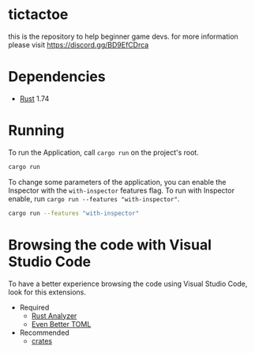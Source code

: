 # tictactoe
this is the repository to help beginner game devs. for more information please visit https://discord.gg/BD9EfCDrca

# Dependencies
* [Rust](https://www.rust-lang.org/) 1.74

# Running
To run the Application, call `cargo run` on the project's root.
```bash
cargo run
```
To change some parameters of the application, you can enable the Inspector with the `with-inspector` features flag.
To run with Inspector enable, run `cargo run --features "with-inspector"`.
```bash
cargo run --features "with-inspector"
```

# Browsing the code with Visual Studio Code
To have a better experience browsing the code using Visual Studio Code, look for this extensions.

* Required
  * [Rust Analyzer](https://marketplace.visualstudio.com/items?itemName=rust-lang.rust-analyzer)
  * [Even Better TOML](https://marketplace.visualstudio.com/items?itemName=tamasfe.even-better-toml)
* Recommended
  * [crates](https://marketplace.visualstudio.com/items?itemName=serayuzgur.crates)
